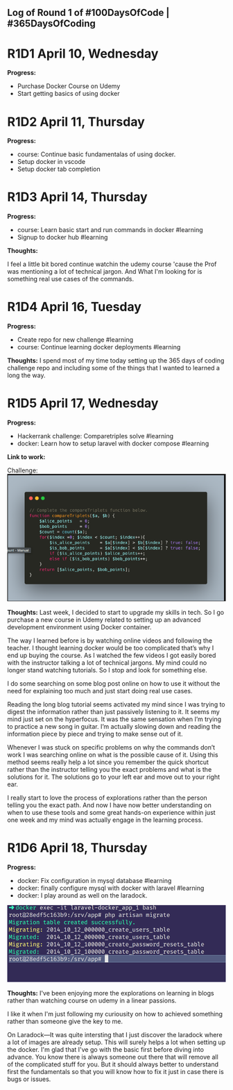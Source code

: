 ## Log of Round 1 of #100DaysOfCode | #365DaysOfCoding

# R1D1  April 10, Wednesday


**Progress:**
* Purchase Docker Course on Udemy
* Start getting basics of using docker

# R1D2  April 11, Thursday

**Progress:**
* course: Continue basic fundamentalas of using docker. 
* Setup docker in vscode
* Setup docker tab completion

# R1D3  April 14, Thursday
**Progress:**

* course: Learn basic start and run commands in docker #learning
* Signup to docker hub #learning

**Thoughts:**

I feel a little bit bored continue watchin the udemy course 'cause the Prof was mentioning a lot of technical jargon. And What I'm looking for is something real use cases of the commands.

# R1D4  April 16, Tuesday
**Progress:**

* Create repo for new challenge #learning
* course: Continue learning docker deployments #learning

**Thoughts:**
I spend most of my time today setting up the 365 days of coding challenge repo and including some of the things that I wanted to learned a long the way.

# R1D5  April 17, Wednesday
**Progress:**

* Hackerrank challenge: Comparetriples solve #learning
* docker: Learn how to setup laravel with docker compose #learning

**Link to work:** 

Challenge: ![Hackerrank challenge](/images/01-hackerrank-02.png)


**Thoughts:**
Last week, I decided to start to upgrade my skills in tech. So I go purchase a new course in Udemy related to setting up an advanced development environment using Docker container. 

The way I learned before is by watching online videos and following the teacher. I thought learning docker would be too complicated that’s why I  end up buying the course. As I watched the few videos I got easily bored with the instructor talking a lot of technical jargons. My mind could no longer stand watching tutorials.  So I stop and look for something else.

I do some searching on some blog post online on how to use it without the need for explaining too much and just start doing real use cases. 

Reading the long blog tutorial seems activated my mind since I was trying to digest the information rather than just passively listening to it. It seems my mind just set on the hyperfocus. It was the same sensation when I’m trying to practice a new song in guitar. I’m actually slowing down and reading the information piece by piece and trying to make sense out of it.

Whenever I was stuck on specific problems on why the commands don’t work I was searching online on what is the possible cause of it. Using this method seems really help a lot since you remember the quick shortcut rather than the instructor telling you the exact problems and what is the solutions for it. The solutions go to your left ear and move out to your right ear.

I really start to love the process of explorations rather than the person telling you the exact path. And now I have now better understanding on when to use these tools and some great hands-on experience within just one week and my mind was actually engage in the learning process.

# R1D6  April 18, Thursday
**Progress:**

* docker: Fix configuration in mysql database #learning
* docker: finally configure mysql with docker with laravel #learning
* docker: I play around as well on the laradock.

![Hackerrank challenge](/images/02-docker-results.png)

**Thoughts:**
I've been enjoying more the explorations on learning in blogs rather than watching course on udemy in a linear passions.

I like it when I'm just following my curiousity on how to achieved something rather than someone give the key to me.

On Laradock—It was quite intersting that I just discover the laradock where a lot of images are already setup. This will surely helps a lot when setting up the docker. I'm glad that I've go with the basic first before diving into advance. You know there is always someone out there that will remove all of the complicated stuff for you. But it should always better to understand first the fundamentals so that you will know how to fix it just in case there is bugs or issues.






